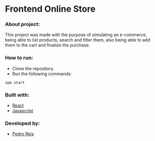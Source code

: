 # Frontend Online Store
### About project:
This project was made with the purpose of simulating an e-commerce, being able to list products, search and filter them, also being able to add them to the cart and finalize the purchase.
### How to run:
- Clone the repository.
- Run the following commands:
```
npm start
```
### Built with:
- [React](https://pt-br.reactjs.org/)
- [Javascript](https://developer.mozilla.org/pt-BR/docs/Web/JavaScript)
### Developed by:
- [Pedro Reis](https://www.linkedin.com/in/pedroreisalves/)
